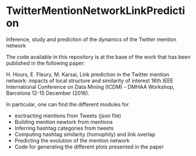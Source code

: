# TwitterMentionNetworkLinkPrediction
Inference, study and prediction of the dynamics of the Twitter mention network

The code available in this repository is at the base of the work that has been published in the following paper:

H. Hours, E. Fleury, M. Karsai, Link prediction in the Twitter mention network: impacts of local structure and similarity of interest 16th IEEE International Conference on Data Mining  (ICDM) - DMHAA Workshop, Barcelona 12-15 December (2016).

In particular, one can find the different modules for
* exctracting mentions from Tweets (json file)
* Building mention newtork from mentions
* Inferring hashtag categories from tweets
* Computing hashtag similarity (homophily) and link overlap
* Predicting the evolution of the mention network
* Code for generating the different plots presented in the paper

